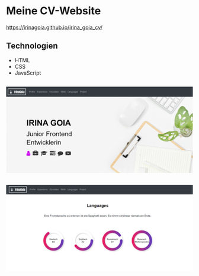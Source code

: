 # Meine CV-Website
https://irinagoia.github.io/irina_goia_cv/

## Technologien

* HTML
* CSS
* JavaScript

## 
<img src="image/Screenshot1.png" class="foto" alt="Screenshot1">

##
<img src="image/Screenshot2.png" class="foto" alt="Screenshot2">


